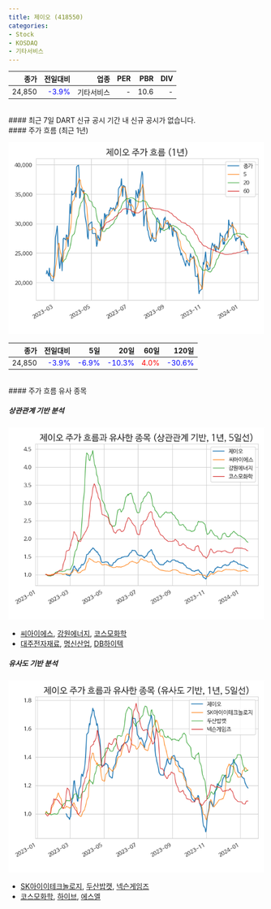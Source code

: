 ```yaml
---
title: 제이오 (418550)
categories:
- Stock
- KOSDAQ
- 기타서비스
---
```


|**종가**|**전일대비**|**업종**|**PER**|**PBR**|**DIV**|
|-------:|-----------:|-------:|------:|------:|------:|
|24,850|<span style="color: blue">-3.9%</span>|기타서비스|-|10.6|-|

<!-- more -->

<br>
#### 최근 7일 DART 신규 공시
기간 내 신규 공시가 없습니다.

<br>
#### 주가 흐름 (최근 1년)

![418550](/assets/images/stock/418550.png)

|**종가**|**전일대비**|**5일**|**20일**|**60일**|**120일**|
|---:|-------:|--:|---:|---:|----:|
|24,850|<span style="color: blue">-3.9%</span>|<span style="color: blue">-6.9%</span>|<span style="color: blue">-10.3%</span>|<span style="color: red">4.0%</span>|<span style="color: blue">-30.6%</span>|

<br>
#### 주가 흐름 유사 종목

##### 상관관계 기반 분석

![418550](/assets/images/stock/418550_corr.png)
- [씨아이에스](/222080/), [강원에너지](/114190/), [코스모화학](/005420/)
- [대주전자재료](/078600/), [명신산업](/009900/), [DB하이텍](/000990/)

##### 유사도 기반 분석

![418550](/assets/images/stock/418550_sim.png)
- [SK아이이테크놀로지](/361610/), [두산밥캣](/241560/), [넥슨게임즈](/225570/)
- [코스모화학](/005420/), [하이브](/352820/), [에스엘](/005850/)